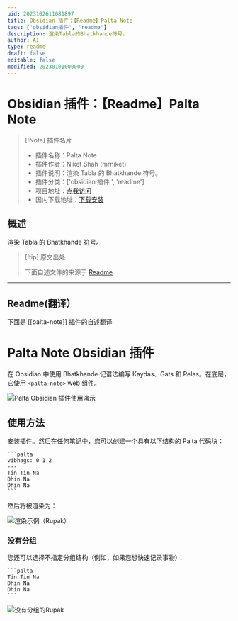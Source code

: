 ```yaml
---
uid: 2023102611081897
title: Obsidian 插件：【Readme】Palta Note
tags: ['obsidian插件', 'readme']
description: 渲染Tabla的Bhatkhande符号。
author: AI
type: readme
draft: false
editable: false
modified: 20230101000000
---
```


# Obsidian 插件：【Readme】Palta Note

> [!Note] 插件名片
> - 插件名称：Palta Note
> - 插件作者：Niket Shah (mrniket)
> - 插件说明：渲染 Tabla 的 Bhatkhande 符号。
> - 插件分类：['obsidian 插件 ', 'readme']
> - 项目地址：[点我访问](https://github.com/mrniket/palta-obsidian-plugin)
> - 国内下载地址：[下载安装](https://pkmer.cn/products/plugin/pluginMarket/?palta-note)

## 概述

渲染 Tabla 的 Bhatkhande 符号。

> [!tip] 原文出处
>
>下面自述文件的来源于 [Readme](https://ghproxy.net/https://raw.githubusercontent.com/mrniket/palta-obsidian-plugin/main/README.md)

---

## Readme(翻译）

下面是 [[palta-note]] 插件的自述翻译

# Palta Note Obsidian 插件

在 Obsidian 中使用 Bhatkhande 记谱法编写 Kaydas、Gats 和 Relas。在底层，它使用 [`<palta-note>`](https://github.com/mrniket/palta-note) web 组件。

![Palta Obsidian 插件使用演示](docs/demo.gif)

## 使用方法

安装插件。然后在任何笔记中，您可以创建一个具有以下结构的 Palta 代码块：

````
```palta
vibhags: 0 1 2
---
Tin Tin Na
Dhin Na
Dhin Na
```
````

然后将被渲染为：

![渲染示例（Rupak）](docs/rendered_example_with_vibhags.png)

### 没有分组

您还可以选择不指定分组结构（例如，如果您想快速记录事物）：

````
```palta
Tin Tin Na
Dhin Na
Dhin Na
```
````

![没有分组的Rupak](docs/rendered_example_without_vibhags.png)
